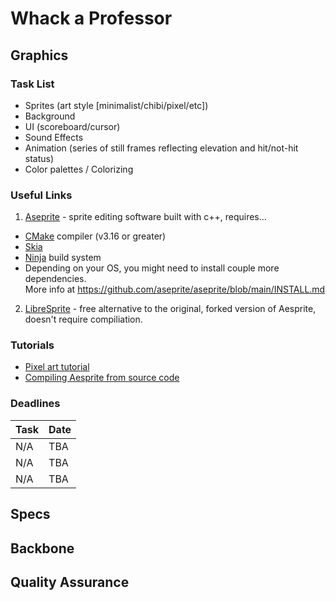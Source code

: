 # Whack a Professor 

## Graphics 
### Task List 
- Sprites (art style [minimalist/chibi/pixel/etc])
- Background
- UI (scoreboard/cursor)
- Sound Effects
- Animation (series of still frames reflecting elevation and hit/not-hit status)
- Color palettes / Colorizing  

### Useful Links
1. [Aseprite](https://github.com/aseprite/aseprite/blob/main/INSTALL.md) - sprite editing software built with c++, requires...
 * [CMake](https://cmake.org/download/) compiler (v3.16 or greater)
 * [Skia](https://github.com/aseprite/skia/releases) 
 * [Ninja](https://ninja-build.org/) build system 
 * Depending on your OS, you might need to install couple more dependencies. <br>More info at <https://github.com/aseprite/aseprite/blob/main/INSTALL.md>
2. [LibreSprite](https://libresprite.github.io/#!/) - free alternative to the original, forked version of Aesprite, doesn't require compiliation. 

### Tutorials 
- [Pixel art tutorial](https://www.youtube.com/watch?v=lfR7Qj04-UA) 
- [Compiling Aesprite from source code](https://www.youtube.com/watch?v=82TIDyKjxuE)


### Deadlines
| Task      | Date          |  
| --------- | ------------- |
| N/A       | TBA           | 
| N/A       | TBA           |   
| N/A       | TBA           |  

## Specs

## Backbone

## Quality Assurance
